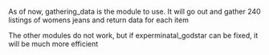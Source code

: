 As of now, gathering_data is the module to use. It will go out and gather 240 listings of womens jeans and return data for each item 

The other modules do not work, but if experminatal_godstar can be fixed, it will be much more efficient 